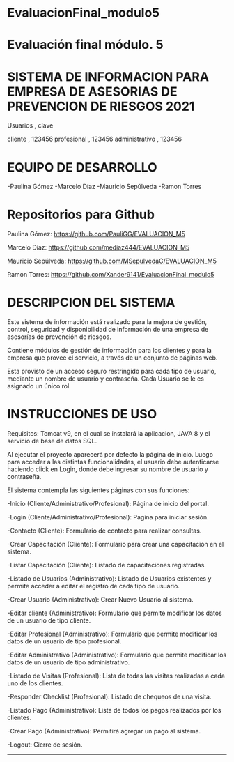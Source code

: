 # EvaluacionFinal_modulo5
Evaluación final módulo. 5
==============================================================================
SISTEMA DE INFORMACION PARA EMPRESA DE ASESORIAS DE PREVENCION DE RIESGOS 2021
==============================================================================
Usuarios , clave

cliente , 123456
profesional , 123456
administrativo , 123456

EQUIPO DE DESARROLLO
====================
 -Paulina Gómez
 -Marcelo Díaz
 -Mauricio Sepúlveda
 -Ramon Torres
 
 
Repositorios para Github
======================== 

Paulina Gómez: https://github.com/PauliGG/EVALUACION_M5

Marcelo Díaz: https://github.com/mediaz444/EVALUACION_M5

Mauricio Sepúlveda: https://github.com/MSepulvedaC/EVALUACION_M5

Ramon Torres: https://github.com/Xander9141/EvaluacionFinal_modulo5



DESCRIPCION DEL SISTEMA
=======================

Este sistema de información está realizado para la mejora de gestión, control,
seguridad y disponibilidad de información de una empresa de asesorías de prevención
de riesgos.
 
Contiene módulos de gestión de información para los clientes y para la empresa
que provee el servicio, a través de un conjunto de páginas web.

Esta provisto de un acceso seguro restringido para cada tipo de usuario, mediante
 un nombre de usuario y contraseña. Cada Usuario se le es asignado un único rol.
 



INSTRUCCIONES DE USO
====================

Requisitos:  Tomcat v9, en el cual se instalará la aplicacion, JAVA 8 y el servicio de base de datos SQL. 

Al ejecutar el proyecto aparecerá por defecto la página de inicio. Luego para 
acceder a las distintas funcionalidades, el usuario debe autenticarse haciendo
click en Login, donde debe ingresar su nombre de usuario y contraseña.


El sistema contempla las siguientes páginas con sus funciones:

-Inicio (Cliente/Administrativo/Profesional): Página de inicio del portal.

-Login (Cliente/Administrativo/Profesional): Pagina para iniciar sesión.

-Contacto (Cliente): Formulario de contacto para realizar consultas. 

-Crear Capacitación (Cliente): Formulario para crear una capacitación en el sistema. 

-Listar Capacitación (Cliente): Listado de capacitaciones registradas. 

-Listado de Usuarios (Administrativo): Listado de Usuarios existentes y
 permite acceder a editar el registro de cada tipo de usuario. 

-Crear Usuario (Administrativo): Crear Nuevo Usuario al sistema.

-Editar cliente (Administrativo): Formulario que permite modificar los
datos de un usuario de tipo cliente.

-Editar Profesional (Administrativo): Formulario que permite modificar los
datos  de  un  usuario  de  tipo profesional.

-Editar Administrativo (Administrativo): Formulario que permite modificar los
datos  de  un  usuario  de  tipo administrativo.

-Listado de Visitas (Profesional): Lista de todas las visitas realizadas a
cada uno de los clientes.

-Responder Checklist (Profesional): Listado de chequeos de una visita.

-Listado Pago (Administrativo): Lista de todos los pagos realizados por los clientes.

-Crear Pago (Administrativo): Permitirá agregar un pago al sistema. 

-Logout: Cierre de sesión.

----------------------------------------------------------------------------------
 


